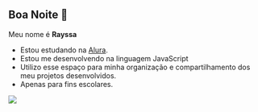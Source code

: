 ## Boa Noite 🤍

Meu nome é **Rayssa**

- Estou estudando na [Alura](https://www.alura.com.br).
- Estou me desenvolvendo na linguagem JavaScript
- Utilizo esse espaço para minha organização e compartilhamento dos meu projetos desenvolvidos.
- Apenas para fins escolares.

![](https://www.google.com/url?sa=i&url=https%3A%2F%2Ftenor.com%2Fview%2Farlecchino-genshin-impact-good-morning-morning-arle-gif-17522960292399107339&psig=AOvVaw1ntq307RN73UFSHkKaNz-q&ust=1727521219063000&source=images&cd=vfe&opi=89978449&ved=0CBQQjRxqFwoTCNiF2Jv84ogDFQAAAAAdAAAAABAU)
